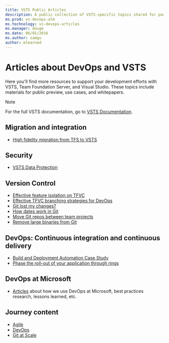 ```yaml
---
title: VSTS Public Articles 
description: A public collection of VSTS-specific topics shared for partners.
ms.prod: vs-devops-alm
ms.technology: vs-devops-articles
ms.manager: douge
ms.date: 06/01/2016
ms.author: samgu
author: mlearned
---
```


# Articles about DevOps and VSTS

Here you'll find more resources to support your development efforts with VSTS, Team Foundation Server, and Visual Studio. These topics include materials for public preview, use cases, and whitepapers. 

> [!NOTE]
> For the full VSTS documentation, go to [VSTS Documentation](/vsts).
   
##	Migration and integration

*   [High fidelity migration from TFS to VSTS](migration-overview.md)  

##	Security

*   [VSTS Data Protection](team-services-security-whitepaper.md)

## Version Control

*   [Effective feature isolation on TFVC](effective-feature-isolation-on-tfvc.md)
*   [Effective TFVC branching strategies for DevOps](effective-tfvc-branching-strategies-for-devops.md)
*   [Git lost my changes?](git-log-history-simplification.md)
*   [How dates work in Git](git-dates.md)
*   [Move Git repos between team projects](move-git-repos-between-team-projects.md)
*   [Remove large binaries from Git](remove-binaries.md)

##	DevOps: Continuous integration and continuous delivery

*   [Build and Deployment Automation Case Study](build-deployment-best-practices.md)
*   [Phase the roll-out of your application through rings](phase-rollout-with-rings.md)

## DevOps at Microsoft

*   [Articles](https://www.visualstudio.com/learn/what-is-devops/) about how we use DevOps at Microsoft, best practices research, lessons learned, etc.

## Journey content

*   [Agile](https://www.visualstudio.com/learn/what-is-agile/)
*   [DevOps](https://www.visualstudio.com/learn/what-is-devops/)
*   [Git at Scale](https://www.visualstudio.com/learn/git-at-scale/)
